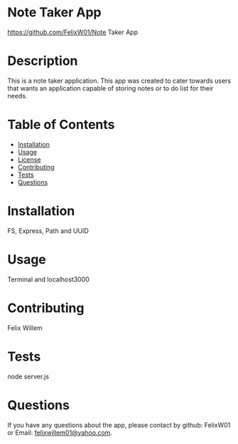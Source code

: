 # Note Taker App
  https://github.com/FelixW01/Note Taker App 
  # Description
  This is a note taker application. This app was created to cater towards users that wants an application capable of storing notes or to do list for their needs.
  # Table of Contents
  * [Installation](#installation)
  * [Usage](#usage)
  * [License](#license)
  * [Contributing](#contributing)
  * [Tests](#tests)
  * [Questions](#questions)
  # Installation
  FS, Express, Path and UUID
  # Usage
  Terminal and localhost3000
  # Contributing
  Felix Willem
  # Tests
  node server.js
  # Questions
  If you have any questions about the app, please contact by github: FelixW01 or Email: felixwillem01@yahoo.com. 
